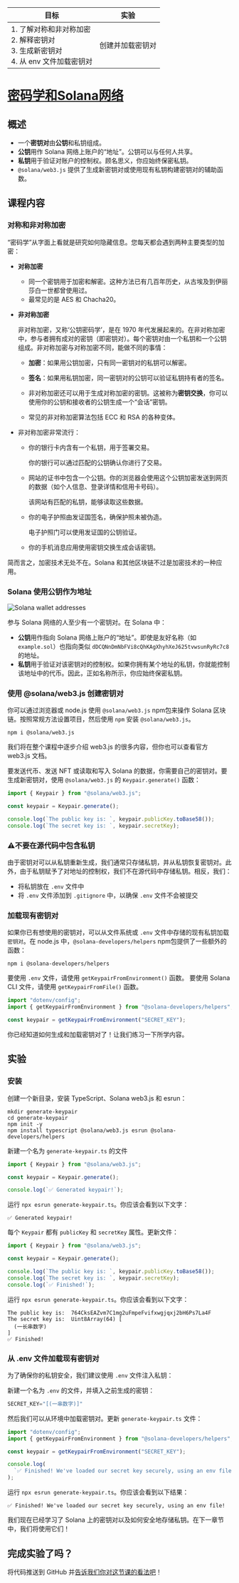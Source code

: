 | 目标                                                         |       实验       |
| ------------------------------------------------------------ | :--------------: |
| 1. 了解对称和非对称加密<br/>2. 解释密钥对<br/>3. 生成新密钥对<br/>4. 从 env 文件加载密钥对 | 创建并加载密钥对 |

# [密码学和Solana网络](https://www.soldev.app/course/intro-to-cryptography)

## 概述

- 一个**密钥对**由**公钥**和私钥组成。
- **公钥**用作 Solana 网络上账户的“地址”。公钥可以与任何人共享。
- **私钥**用于验证对账户的控制权。顾名思义，你应始终保密私钥。
- `@solana/web3.js` 提供了生成新密钥对或使用现有私钥构建密钥对的辅助函数。

## 课程内容

### 对称和非对称加密

“密码学”从字面上看就是研究如何隐藏信息。您每天都会遇到两种主要类型的加密：

- **对称加密**
  - 同一个密钥用于加密和解密。这种方法已有几百年历史，从古埃及到伊丽莎白一世都曾使用过。
  - 最常见的是 AES 和 Chacha20。

- **非对称加密**

  非对称加密，又称‘公钥密码学’，是在 1970 年代发展起来的。在非对称加密中，参与者拥有成对的密钥（即密钥对）。每个密钥对由一个私钥和一个公钥组成。非对称加密与对称加密不同，能做不同的事情：

    - **加密**：如果用公钥加密，只有同一密钥对的私钥可以解密。

    - **签名**：如果用私钥加密，同一密钥对的公钥可以验证私钥持有者的签名。

  - 非对称加密还可以用于生成对称加密的密钥。这被称为**密钥交换**，你可以使用你的公钥和接收者的公钥生成一个“会话”密钥。

  - 常见的非对称加密算法包括 ECC 和 RSA 的各种变体。

- 非对称加密非常流行：

  - 你的银行卡内含有一个私钥，用于签署交易。

    你的银行可以通过匹配的公钥确认你进行了交易。

  - 网站的证书中包含一个公钥。你的浏览器会使用这个公钥加密发送到网页的数据（如个人信息、登录详情和信用卡号码）。

    该网站有匹配的私钥，能够读取这些数据。

  - 你的电子护照由发证国签名，确保护照未被伪造。

    电子护照门可以使用发证国的公钥验证。

  - 你的手机消息应用使用密钥交换生成会话密钥。


简而言之，加密技术无处不在。Solana 和其他区块链不过是加密技术的一种应用。

### Solana 使用公钥作为地址

![Solana wallet addresses](https://www.soldev.app/assets/wallet-addresses.svg)

参与 Solana 网络的人至少有一个密钥对。在 Solana 中：

- **公钥**用作指向 Solana 网络上账户的“地址”。即使是友好名称（如 `example.sol`）也指向类似 `dDCQNnDmNbFVi8cQhKAgXhyhXeJ625tvwsunRyRc7c8` 的地址。
- **私钥**用于验证对该密钥对的控制权。如果你拥有某个地址的私钥，你就能控制该地址中的代币。因此，正如名称所示，你应始终保密私钥。

### 使用 @solana/web3.js 创建密钥对

你可以通过浏览器或 node.js 使用 `@solana/web3.js` npm包来操作 Solana 区块链。按照常规方法设置项目，然后使用 `npm` 安装 `@solana/web3.js`。

```shell
npm i @solana/web3.js
```

我们将在整个课程中逐步介绍 web3.js 的很多内容，但你也可以查看官方 web3.js 文档。

要发送代币、发送 NFT 或读取和写入 Solana 的数据，你需要自己的密钥对。要生成新密钥对，使用 `@solana/web3.js` 的 `Keypair.generate()` 函数：

```javascript
import { Keypair } from "@solana/web3.js";

const keypair = Keypair.generate();

console.log(`The public key is: `, keypair.publicKey.toBase58());
console.log(`The secret key is: `, keypair.secretKey);
```

### ⚠️不要在源代码中包含私钥

由于密钥对可以从私钥重新生成，我们通常只存储私钥，并从私钥恢复密钥对。此外，由于私钥赋予了对地址的控制权，我们不在源代码中存储私钥。相反，我们：

- 将私钥放在 `.env` 文件中
- 将 `.env` 文件添加到 `.gitignore` 中，以确保 `.env` 文件不会被提交

### 加载现有密钥对

如果你已有想使用的密钥对，可以从文件系统或 `.env` 文件中存储的现有私钥加载`密钥对`。在 node.js 中，`@solana-developers/helpers` npm包提供了一些额外的函数：

```
npm i @solana-developers/helpers
```

要使用 `.env` 文件，请使用 `getKeypairFromEnvironment()` 函数。
要使用 Solana CLI 文件，请使用 `getKeypairFromFile()` 函数。

```javascript
import "dotenv/config";
import { getKeypairFromEnvironment } from "@solana-developers/helpers";

const keypair = getKeypairFromEnvironment("SECRET_KEY");
```

你已经知道如何生成和加载密钥对了！让我们练习一下所学内容。

## 实验

### 安装

创建一个新目录，安装 TypeScript、Solana web3.js 和 esrun：

```shell
mkdir generate-keypair
cd generate-keypair
npm init -y
npm install typescript @solana/web3.js esrun @solana-developers/helpers
```

新建一个名为 `generate-keypair.ts` 的文件

```typescript
import { Keypair } from "@solana/web3.js";

const keypair = Keypair.generate();

console.log(`✅ Generated keypair!`);
```

运行 `npx esrun generate-keypair.ts`。你应该会看到以下文字：

```shell
✅ Generated keypair!
```

每个 `Keypair` 都有 `publicKey` 和 `secretKey` 属性。更新文件：

```typescript
import { Keypair } from "@solana/web3.js";

const keypair = Keypair.generate();

console.log(`The public key is: `, keypair.publicKey.toBase58());
console.log(`The secret key is: `, keypair.secretKey);
console.log(`✅ Finished!`);
```

运行 `npx esrun generate-keypair.ts`。你应该会看到以下文字：

```shell
The public key is:  764CksEAZvm7C1mg2uFmpeFvifxwgjqxj2bH6Ps7La4F
The secret key is:  Uint8Array(64) [
  (一长串数字)
]
✅ Finished!
```

### 从 .env 文件加载现有密钥对

为了确保你的私钥安全，我们建议使用 `.env` 文件注入私钥：

新建一个名为 `.env` 的文件，并填入之前生成的密钥：

```js
SECRET_KEY="[(一串数字)]"
```

然后我们可以从环境中加载密钥对。更新 `generate-keypair.ts` 文件：

```typescript
import "dotenv/config";
import { getKeypairFromEnvironment } from "@solana-developers/helpers";

const keypair = getKeypairFromEnvironment("SECRET_KEY");

console.log(
  `✅ Finished! We've loaded our secret key securely, using an env file!`
);
```

运行 `npx esrun generate-keypair.ts`。你应该会看到以下结果：

```shell
✅ Finished! We've loaded our secret key securely, using an env file!
```

我们现在已经学习了 Solana 上的密钥对以及如何安全地存储私钥。在下一章节中，我们将使用它们！

## 完成实验了吗？

将代码推送到 GitHub 并[告诉我们你对这节课的看法吧](https://form.typeform.com/to/IPH0UGz7#answers-lesson=ee06a213-5d74-4954-846e-cba883bc6db1)！